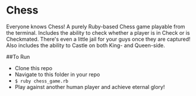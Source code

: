 Chess
=====

Everyone knows Chess! A purely Ruby-based Chess game playable from the terminal. Includes the ability to check whether a player is in Check or is Checkmated.  There's even a little jail for your guys once they are captured!  Also includes the ability to Castle on both King- and Queen-side.

##To Run
* Clone this repo
* Navigate to this folder in your repo
* ``$ ruby chess_game.rb``
* Play against another human player and achieve eternal glory!
